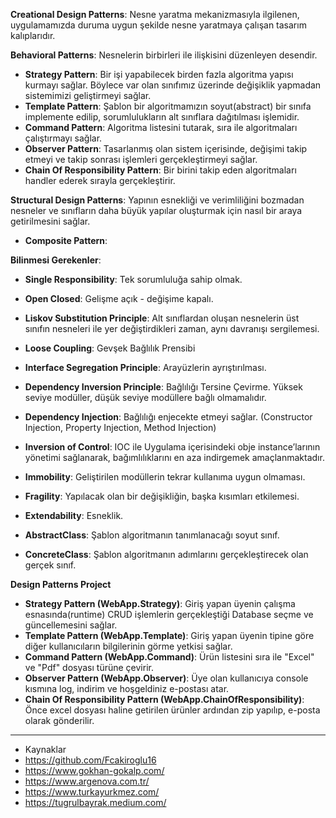 **Creational Design Patterns**: Nesne yaratma mekanizmasıyla ilgilenen, uygulamamızda duruma uygun şekilde nesne yaratmaya çalışan tasarım kalıplarıdır.

**Behavioral Patterns**: Nesnelerin birbirleri ile ilişkisini düzenleyen desendir.
- **Strategy Pattern**: Bir işi yapabilecek birden fazla algoritma yapısı kurmayı sağlar. Böylece var olan sınıfımız üzerinde değişiklik yapmadan sistemimizi geliştirmeyi sağlar.
- **Template Pattern**: Şablon bir algoritmamızın soyut(abstract) bir sınıfa implemente edilip, sorumlulukların alt sınıflara dağıtılması işlemidir.
- **Command Pattern**: Algoritma listesini tutarak, sıra ile algoritmaları çalıştırmayı sağlar.
- **Observer Pattern**: Tasarlanmış olan sistem içerisinde, değişimi takip etmeyi ve takip sonrası işlemleri gerçekleştirmeyi sağlar.
- **Chain Of Responsibility Pattern**: Bir birini takip eden algoritmaları handler ederek sırayla gerçekleştirir.

**Structural Design Patterns**: Yapının esnekliği ve verimliliğini bozmadan nesneler ve sınıfların daha büyük yapılar oluşturmak için nasıl bir araya getirilmesini sağlar.
- **Composite Pattern**:

**Bilinmesi Gerekenler**:
- **Single Responsibility**: Tek sorumluluğa sahip olmak.
- **Open Closed**: Gelişme açık - değişime kapalı.
- **Liskov Substitution Principle**: Alt sınıflardan oluşan nesnelerin üst sınıfın nesneleri ile yer değiştirdikleri zaman, aynı davranışı sergilemesi.
- **Loose Coupling**: Gevşek Bağlılık Prensibi
- **Interface Segregation Principle**: Arayüzlerin ayrıştırılması.
- **Dependency Inversion Principle**: Bağlılığı Tersine Çevirme. Yüksek seviye modüller, düşük seviye modüllere bağlı olmamalıdır.
- **Dependency Injection**: Bağlılığı enjecekte etmeyi sağlar. (Constructor Injection, Property Injection, Method Injection)

- **Inversion of Control**: IOC ile Uygulama içerisindeki obje instance’larının yönetimi sağlanarak, bağımlılıklarını en aza indirgemek amaçlanmaktadır.

- **Immobility**: Geliştirilen modüllerin tekrar kullanıma uygun olmaması.
- **Fragility**: Yapılacak olan bir değişikliğin, başka kısımları etkilemesi.
- **Extendability**: Esneklik.

- **AbstractClass**: Şablon algoritmanın tanımlanacağı soyut sınıf.
- **ConcreteClass**: Şablon algoritmanın adımlarını gerçekleştirecek olan gerçek sınıf.


**Design Patterns Project**
- **Strategy Pattern (WebApp.Strategy)**: Giriş yapan üyenin çalışma esnasında(runtime) CRUD işlemlerin gerçekleştiği Database seçme ve güncellemesini sağlar.
- **Template Pattern (WebApp.Template)**: Giriş yapan üyenin tipine göre diğer kullanıcıların bilgilerinin görme yetkisi sağlar.
- **Command Pattern (WebApp.Command)**: Ürün listesini sıra ile "Excel" ve "Pdf" dosyası türüne çevirir.
- **Observer Pattern (WebApp.Observer)**: Üye olan kullanıcıya console kısmına log, indirim ve hoşgeldiniz e-postası atar.
- **Chain Of Responsibility Pattern (WebApp.ChainOfResponsibility)**: Önce excel dosyası haline getirilen ürünler ardından zip yapılıp, e-posta olarak gönderilir.

---------------------------------------------------------

- Kaynaklar
- https://github.com/Fcakiroglu16
- https://www.gokhan-gokalp.com/
- https://www.argenova.com.tr/
- https://www.turkayurkmez.com/
- https://tugrulbayrak.medium.com/
